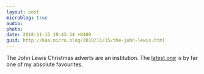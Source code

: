 ```yaml
---
layout: post
microblog: true
audio: 
photo: 
date: 2018-11-15 19:43:34 +0400
guid: http://kaa.micro.blog/2018/11/15/the-john-lewis.html
---
```

The John Lewis Christmas adverts are an institution. The [latest one](https://www.youtube.com/watch?v=mNbSgMEZ_Tw) is by far one of my absolute favourites.
